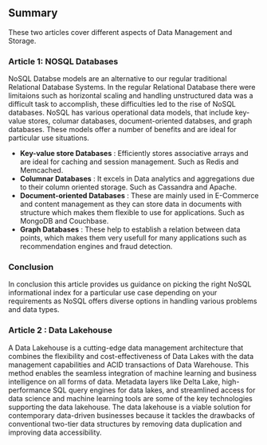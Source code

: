## Summary
These two articles cover different aspects of Data Management and Storage.
### Article 1: NOSQL Databases
NoSQL Databse models are an alternative to our regular traditional Relational Database Systems. In the regular Relational Database there were limitaions such as horizontal scaling and handling unstructured data was a difficult task to accomplish, these difficulties led to the rise of NoSQL databases. NoSQL has various operational data models, that include key-value stores, columar databases, document-oriented databses, and graph databases. These models offer a number of benefits and are ideal for particular use situations. 
- **Key-value store Databases** : Efficiently stores associative arrays and are ideal for caching and session management. Such as Redis and Memcached.
- **Columnar Databases** : It excels in Data analytics and aggregations due to their column oriented storage. Such as Cassandra and Apache.
- **Document-oriented Databases** : These are mainly used in E-Commerce and content management as they can store data in documents with structure which makes them flexible to use for applications. Such as MongoDB and Couchbase.
- **Graph Databases** : These help to establish a relation between data points, which makes them very usefull for many applications such as recommendation engines and fraud detection.
### Conclusion
In conclusion this article provides us guidance on picking the right NoSQL informational index for a particular use case depending on your requirements as NoSQL offers diverse options in handling various problems and data types. 

### Article 2 : Data Lakehouse
A Data Lakehouse is a cutting-edge data management architecture that combines the flexibility and cost-effectiveness of Data Lakes with the data management capabilities and ACID transactions of Data Warehouse. This method enables the seamless integration of machine learning and business intelligence on all forms of data. Metadata layers like Delta Lake, high-performance SQL query engines for data lakes, and streamlined access for data science and machine learning tools are some of the key technologies supporting the data lakehouse. The data lakehouse is a viable solution for contemporary data-driven businesses because it tackles the drawbacks of conventional two-tier data structures by removing data duplication and improving data accessibility.
